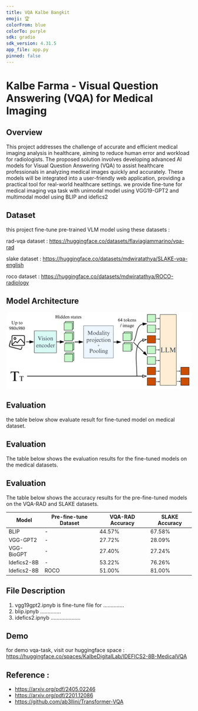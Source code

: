 ```yaml
---
title: VQA Kalbe Bangkit
emoji: 🏆
colorFrom: blue
colorTo: purple
sdk: gradio
sdk_version: 4.31.5
app_file: app.py
pinned: false
---
```


# Kalbe Farma - Visual Question Answering (VQA) for Medical Imaging

## Overview
This project addresses the challenge of accurate and efficient medical imaging analysis in healthcare, aiming to reduce human error and workload for radiologists. The proposed solution involves developing advanced AI models for Visual Question Answering (VQA) to assist healthcare professionals in analyzing medical images quickly and accurately. These models will be integrated into a user-friendly web application, providing a practical tool for real-world healthcare settings.  we provide fine-tune for medical imaging vqa task with unimodal model using VGG19-GPT2 and multimodal model using BLIP and idefics2

## Dataset
this project fine-tune pre-trained VLM model using these datasets :

rad-vqa dataset : https://huggingface.co/datasets/flaviagiammarino/vqa-rad

slake dataset : https://huggingface.co/datasets/mdwiratathya/SLAKE-vqa-english

roco dataset : https://huggingface.co/datasets/mdwiratathya/ROCO-radiology



## Model Architecture

![Model Architecture](img/idefics2_architecture.png)


## Evaluation
the table below show evaluate result for fine-tuned model on medical dataset.

## Evaluation
The table below shows the evaluation results for the fine-tuned models on the medical datasets.

## Evaluation
The table below shows the accuracy results for the pre-fine-tuned models on the VQA-RAD and SLAKE datasets.

| Model        | Pre-fine-tune Dataset | VQA-RAD Accuracy | SLAKE Accuracy |
|--------------|-----------------------|------------------|----------------|
| BLIP         | -                     | 44.57%           | 67.58%         |
| VGG-GPT2     | -                     | 27.72%           | 28.09%         |
| VGG-BioGPT   | -                     | 27.40%           | 27.24%         |
| Idefics2-8B  | -                     | 53.22%           | 76.26%         |
| Idefics2-8B  | ROCO                  | 51.00%           | 81.00%         |


## File Description
1. vgg19gpt2.ipnyb is fine-tune file for ..............
2. blip.ipnyb ..............
3. idefics2.ipnyb ....................

## Demo
for demo vqa-task, visit our huggingface space : https://huggingface.co/spaces/KalbeDigitalLab/IDEFICS2-8B-MedicalVQA

## Reference :
- https://arxiv.org/pdf/2405.02246
- https://arxiv.org/pdf/2201.12086
- https://github.com/ab3llini/Transformer-VQA



